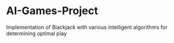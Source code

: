 # AI-Games-Project
Implementation of Blackjack with various intelligent algorithms for determining optimal play
